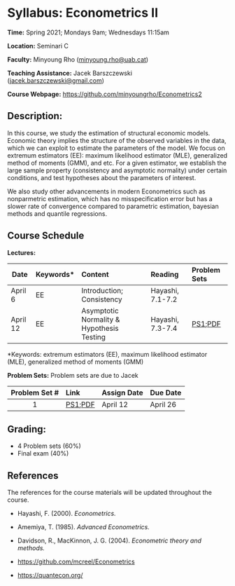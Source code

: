 # Syllabus: Econometrics II 

**Time:** Spring 2021; Mondays 9am; Wednesdays 11:15am

**Location:** Seminari C

**Faculty:** Minyoung Rho (minyoung.rho@uab.cat)

**Teaching Assistance:** Jacek Barszczewski (jacek.barszczewski@gmail.com)


**Course Webpage:** https://github.com/minyoungrho/Econometrics2

## Description:
In this course, we study the estimation of structural economic models. Economic theory implies the structure of the observed variables in the data, which we can exploit to estimate the parameters of the model. We focus on extremum estimators (EE): maximum likelihood estimator (MLE), generalized method of moments (GMM), and etc. For a given estimator, we establish the large sample property (consistency and asymptotic normality) under certain conditions, and test hypotheses about the parameters of interest. 

We also study other advancements in modern Econometrics such as  nonparmetric estimation, which has no misspecification error but has a slower rate of convergence compared to parametric estimation, bayesian methods and quantile regressions.

## Course Schedule

**Lectures:**

| Date | Keywords* |  Content | Reading  |  Problem Sets  |
|---|:---|:---|:---|:---|
| April 6 | EE | Introduction; Consistency  | Hayashi, 7.1-7.2  |   |
| April 12 | EE | Asymptotic Normality & Hypothesis Testing | Hayashi, 7.3-7.4  | [PS1](https://github.com/minyoungrho/Econometrics2/blob/main/ps/ps1.ipynb);[PDF](https://github.com/minyoungrho/Econometrics2/blob/main/ps/ps1.pdf)  |

*Keywords: extremum estimators (EE), maximum likelihood estimator (MLE), generalized method of moments (GMM)


**Problem Sets:**
Problem sets are due to Jacek

| Problem Set # | Link |Assign Date |  Due Date |
|:---:|:---|:---|:---|
| 1 | [PS1](https://github.com/minyoungrho/Econometrics2/blob/main/ps/ps1.ipynb);[PDF](https://github.com/minyoungrho/Econometrics2/blob/main/ps/ps1.pdf) | April 12 | April 26 |

## Grading: 
- 4 Problem sets (60%)
- Final exam (40%)

## References
The references for the course materials will be updated throughout the course.
- Hayashi, F. (2000). *Econometrics.*
- Amemiya, T. (1985). *Advanced Econometrics.*
- Davidson, R., MacKinnon, J. G. (2004). *Econometric theory and methods.*


- https://github.com/mcreel/Econometrics
- https://quantecon.org/
